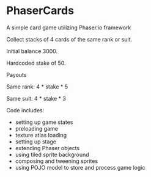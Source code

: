 # PhaserCards
A simple card game utilizing Phaser.io framework

Collect stacks of 4 cards of the same rank or suit.


Initial balance 3000.

Hardcoded stake of 50.

Payouts 

Same rank: 4 * stake * 5

Same suit: 4 * stake * 3


Code includes:
- setting up game states
- preloading game
- texture atlas loading 
- setting up stage
- extending Phaser objects
- using tiled sprite background
- composing and tweening sprites
- using POJO model to store and process game logic
